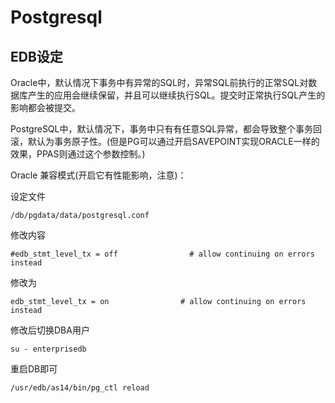 # Postgresql

## EDB设定
Oracle中，默认情况下事务中有异常的SQL时，异常SQL前执行的正常SQL对数据库产生的应用会继续保留，并且可以继续执行SQL。提交时正常执行SQL产生的影响都会被提交。

PostgreSQL中，默认情况下，事务中只有有任意SQL异常，都会导致整个事务回滚，默认为事务原子性。(但是PG可以通过开启SAVEPOINT实现ORACLE一样的效果，PPAS则通过这个参数控制。)

Oracle 兼容模式(开启它有性能影响，注意)：

设定文件
```
/db/pgdata/data/postgresql.conf
```

修改内容
```
#edb_stmt_level_tx = off                # allow continuing on errors instead
```
修改为
```
edb_stmt_level_tx = on                # allow continuing on errors instead
```

修改后切换DBA用户
```
su - enterprisedb
```
重启DB即可
```
/usr/edb/as14/bin/pg_ctl reload
```

